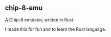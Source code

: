 ## chip-8-emu
A Chip-8 emulator, written in Rust.

I made this for fun and to learn the Rust language.
